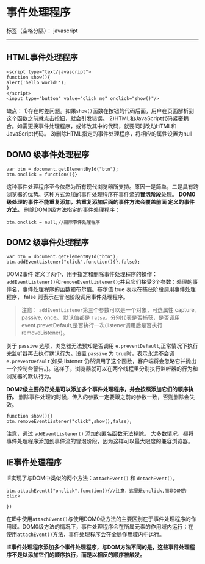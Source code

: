 ﻿# 事件处理程序

标签（空格分隔）： javascript

---

## HTML事件处理程序

```
<script type="text/javascript">   
function show(){   
alert('hello world!');   
}   
</script>   
<input type="button" value="click me" onclick="show()"/>  
```
缺点：
1)存在时差问题。如果`show()`函数在按钮的代码后面，用户在页面解析到这个函数之前就点击按钮，就会引发错误。
2)HTML和JavaScript代码紧密耦合。如需更换事件处理程序，或修改其中的代码，就要同时改动HTML和JavaScript代码。
3)删除HTML指定的事件处理程序，将相应的属性设置为null
## DOM0 级事件处理程序
```
var btn = document.getElementById("btn");
btn.onclick = function(){}
```
这种事件处理程序至今依然为所有现代浏览器所支持。原因一是简单，二是具有跨浏览器的优势。这种方式添加的事件处理程序在事件流的**冒泡阶段**处理。
**DOM0级处理的事件不能重复添加，若重复添加后面的事件方法会覆盖前面 定义的事件方法。**
删除DOM0级方法指定的事件处理程序：
```
btn.onclick = null;//删除事件处理程序
```
## DOM2 级事件处理程序
```
var btn = document.getElementById("btn");
btn.addEventListener("click",function(){},false);
```
DOM2事件 定义了两个，用于指定和删除事件处理程序的操作： `addEventListener()`和`removeEventListener()`;并且它们接受3个参数：处理的事件名，事件处理程序的函数和布尔值。布尔值 true 表示在捕获阶段调用事件处理程序， false 则表示在冒泡阶段调用事件处理程序。

> 注意： `addEventListener`第三个参数可以是一个对象，可选属性 capture, passive, once。
默认值都是 `false`。分别代表是否捕获，是否调用event.prevetDefault,是否执行一次(listener调用后是否执行removeListener)。


关于 `passive` 选项，浏览器无法预知是否调用 `e.preventDefault`,正常情况下执行完监听器再去执行默认行为。设置 `passive` 为 `true`时，表示永远不会调`e.preventDefault`(如果 listener 仍然调用了这个函数，客户端将会忽略它并抛出一个控制台警告。)。这样子，浏览器就可以在两个线程里分别执行监听器的行为和浏览器的默认行为。


**DOM2级主要的好处是可以添加多个事件处理程序，并会按照添加它们的顺序执行。**
删除事件处理的时候，传入的参数一定要跟之前的参数一致，否则删除会失效。
```
function show(){}
btn.removeEventListener("click",show(),false);
```
注意，通过 `addEventListener()` 添加的匿名函数无法移除。
大多数情况，都将事件处理程序添加到事件流的冒泡阶段，因为这样可以最大限度的兼容浏览器。

## IE事件处理程序
IE实现了与DOM中类似的两个方法：`attachEvent()` 和 `detachEvent()`。
```
btn.attachEventt("onclick",function(){//注意，这里是onclick,而非DOM的click

})
```
在IE中使用`attachEvent()`与使用DOM0级方法的主要区别在于事件处理程序的作用域。DOM0级方法的情况下，事件处理程序会在所属元素的作用域内运行；在使用`attachEvent()`方法，事件处理程序会在全局作用域内中运行。

**IE事件处理程序添加多个事件处理程序，与DOM方法不同的是，这些事件处理程序不是以添加它们的顺序执行，而是以相反的顺序被触发。**